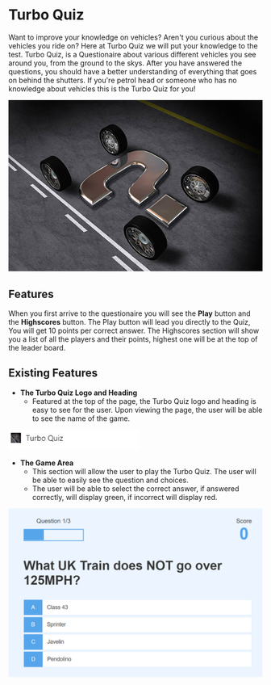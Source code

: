 # Turbo Quiz

Want to improve your knowledge on vehicles? Aren't you curious about the vehicles you ride on? Here at Turbo Quiz we will put your knowledge to the test. Turbo Quiz, is a Questionaire about various different vehicles you see around you, from the ground to the skys. After you have answered the questions, you should have a better understanding of everything that goes on behind the shutters. If you're petrol head or someone who has no knowledge about vehicles this is the Turbo Quiz for you!

![Home Screen](./images/logo.png)

## Features

When you first arrive to the questionaire you will see the **Play** button and the **Highscores** button. The Play button will lead you directly to the Quiz, You will get 10 points per correct answer. The Highscores section will show you a list of all the players and their points, highest one will be at the top of the leader board.

## Existing Features

- __The Turbo Quiz Logo and Heading__
    - Featured at the top of the page, the Turbo Quiz logo and heading is easy to see for the user. Upon viewing the page, the user will be able to see the name of the game.

![Logo](./images/Heading.png)

- __The Game Area__
    - This section will allow the user to play the Turbo Quiz. The user will be able to easily see the question and choices.
    - The user will be able to select the correct answer, if answered correctly, will display green, if incorrect will display red.

![Question Area](./images/Question-page.png)



[def]: ./images/heading.png